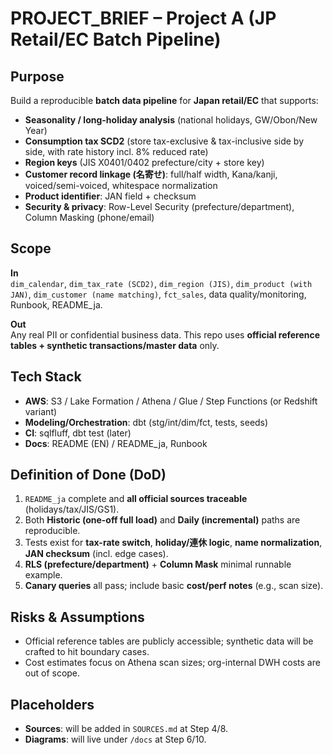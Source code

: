 # PROJECT_BRIEF – Project A (JP Retail/EC Batch Pipeline)

## Purpose
Build a reproducible **batch data pipeline** for **Japan retail/EC** that supports:
- **Seasonality / long-holiday analysis** (national holidays, GW/Obon/New Year)
- **Consumption tax SCD2** (store tax-exclusive & tax-inclusive side by side, with rate history incl. 8% reduced rate)
- **Region keys** (JIS X0401/0402 prefecture/city + store key)
- **Customer record linkage (名寄せ)**: full/half width, Kana/kanji, voiced/semi-voiced, whitespace normalization
- **Product identifier**: JAN field + checksum
- **Security & privacy**: Row-Level Security (prefecture/department), Column Masking (phone/email)

## Scope
**In**  
`dim_calendar`, `dim_tax_rate (SCD2)`, `dim_region (JIS)`, `dim_product (with JAN)`, `dim_customer (name matching)`, `fct_sales`, data quality/monitoring, Runbook, README_ja.

**Out**  
Any real PII or confidential business data. This repo uses **official reference tables + synthetic transactions/master data** only.

## Tech Stack
- **AWS**: S3 / Lake Formation / Athena / Glue / Step Functions (or Redshift variant)
- **Modeling/Orchestration**: dbt (stg/int/dim/fct, tests, seeds)
- **CI**: sqlfluff, dbt test (later)
- **Docs**: README (EN) / README_ja, Runbook

## Definition of Done (DoD)
1. `README_ja` complete and **all official sources traceable** (holidays/tax/JIS/GS1).
2. Both **Historic (one-off full load)** and **Daily (incremental)** paths are reproducible.
3. Tests exist for **tax-rate switch**, **holiday/連休 logic**, **name normalization**, **JAN checksum** (incl. edge cases).
4. **RLS (prefecture/department)** + **Column Mask** minimal runnable example.
5. **Canary queries** all pass; include basic **cost/perf notes** (e.g., scan size).

## Risks & Assumptions
- Official reference tables are publicly accessible; synthetic data will be crafted to hit boundary cases.
- Cost estimates focus on Athena scan sizes; org-internal DWH costs are out of scope.

## Placeholders
- **Sources**: will be added in `SOURCES.md` at Step 4/8.
- **Diagrams**: will live under `/docs` at Step 6/10.
